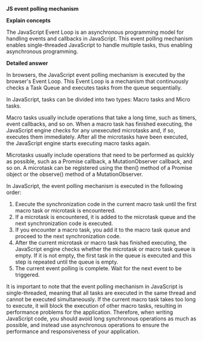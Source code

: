 **JS event polling mechanism**

**Explain concepts**

The JavaScript Event Loop is an asynchronous programming model for handling events and callbacks in JavaScript. This event polling mechanism enables single-threaded JavaScript to handle multiple tasks, thus enabling asynchronous programming.

**Detailed answer**

In browsers, the JavaScript event polling mechanism is executed by the browser's Event Loop. This Event Loop is a mechanism that continuously checks a Task Queue and executes tasks from the queue sequentially.

In JavaScript, tasks can be divided into two types: Macro tasks and Micro tasks.

Macro tasks usually include operations that take a long time, such as timers, event callbacks, and so on. When a macro task has finished executing, the JavaScript engine checks for any unexecuted microtasks and, if so, executes them immediately. After all the microtasks have been executed, the JavaScript engine starts executing macro tasks again.

Microtasks usually include operations that need to be performed as quickly as possible, such as a Promise callback, a MutationObserver callback, and so on. A microtask can be registered using the then() method of a Promise object or the observe() method of a MutationObserver.

In JavaScript, the event polling mechanism is executed in the following order:
1. Execute the synchronization code in the current macro task until the first macro task or microtask is encountered.
2. If a microtask is encountered, it is added to the microtask queue and the next synchronization code is executed.
3. If you encounter a macro task, you add it to the macro task queue and proceed to the next synchronization code.
4. After the current microtask or macro task has finished executing, the JavaScript engine checks whether the microtask or macro task queue is empty. If it is not empty, the first task in the queue is executed and this step is repeated until the queue is empty.
5. The current event polling is complete. Wait for the next event to be triggered.

It is important to note that the event polling mechanism in JavaScript is single-threaded, meaning that all tasks are executed in the same thread and cannot be executed simultaneously. If the current macro task takes too long to execute, it will block the execution of other macro tasks, resulting in performance problems for the application. Therefore, when writing JavaScript code, you should avoid long synchronous operations as much as possible, and instead use asynchronous operations to ensure the performance and responsiveness of your application.